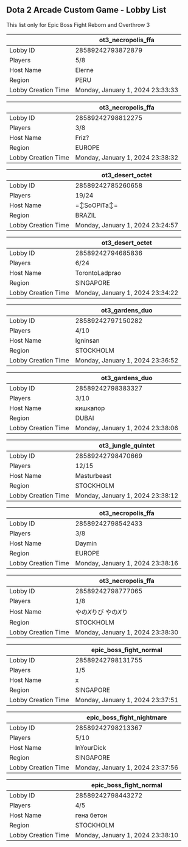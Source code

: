 ## Dota 2 Arcade Custom Game - Lobby List

This list only for Epic Boss Fight Reborn and Overthrow 3

|  | ot3_necropolis_ffa |
| ------ | ------ |
| Lobby ID | 28589242793872879 |
| Players | 5/8 |
| Host Name | Elerne |
| Region | PERU |
| Lobby Creation Time | Monday, January 1, 2024 23:33:33 |


|  | ot3_necropolis_ffa |
| ------ | ------ |
| Lobby ID | 28589242798812275 |
| Players | 3/8 |
| Host Name | Friz? |
| Region | EUROPE |
| Lobby Creation Time | Monday, January 1, 2024 23:38:32 |


|  | ot3_desert_octet |
| ------ | ------ |
| Lobby ID | 28589242785260658 |
| Players | 19/24 |
| Host Name | =↕SoOPiTa↕= |
| Region | BRAZIL |
| Lobby Creation Time | Monday, January 1, 2024 23:24:57 |


|  | ot3_desert_octet |
| ------ | ------ |
| Lobby ID | 28589242794685836 |
| Players | 6/24 |
| Host Name | TorontoLadprao |
| Region | SINGAPORE |
| Lobby Creation Time | Monday, January 1, 2024 23:34:22 |


|  | ot3_gardens_duo |
| ------ | ------ |
| Lobby ID | 28589242797150282 |
| Players | 4/10 |
| Host Name | Igninsan |
| Region | STOCKHOLM |
| Lobby Creation Time | Monday, January 1, 2024 23:36:52 |


|  | ot3_gardens_duo |
| ------ | ------ |
| Lobby ID | 28589242798383327 |
| Players | 3/10 |
| Host Name | кишкапор |
| Region | DUBAI |
| Lobby Creation Time | Monday, January 1, 2024 23:38:06 |


|  | ot3_jungle_quintet |
| ------ | ------ |
| Lobby ID | 28589242798470669 |
| Players | 12/15 |
| Host Name | Masturbeast |
| Region | STOCKHOLM |
| Lobby Creation Time | Monday, January 1, 2024 23:38:12 |


|  | ot3_necropolis_ffa |
| ------ | ------ |
| Lobby ID | 28589242798542433 |
| Players | 3/8 |
| Host Name | Daymin |
| Region | EUROPE |
| Lobby Creation Time | Monday, January 1, 2024 23:38:16 |


|  | ot3_necropolis_ffa |
| ------ | ------ |
| Lobby ID | 28589242798777065 |
| Players | 1/8 |
| Host Name | やの𝘟りび やの𝘟り |
| Region | STOCKHOLM |
| Lobby Creation Time | Monday, January 1, 2024 23:38:30 |


|  | epic_boss_fight_normal |
| ------ | ------ |
| Lobby ID | 28589242798131755 |
| Players | 1/5 |
| Host Name | x |
| Region | SINGAPORE |
| Lobby Creation Time | Monday, January 1, 2024 23:37:51 |


|  | epic_boss_fight_nightmare |
| ------ | ------ |
| Lobby ID | 28589242798213367 |
| Players | 5/10 |
| Host Name | InYourDick |
| Region | SINGAPORE |
| Lobby Creation Time | Monday, January 1, 2024 23:37:56 |


|  | epic_boss_fight_normal |
| ------ | ------ |
| Lobby ID | 28589242798443272 |
| Players | 4/5 |
| Host Name | гена бетон |
| Region | STOCKHOLM |
| Lobby Creation Time | Monday, January 1, 2024 23:38:10 |


